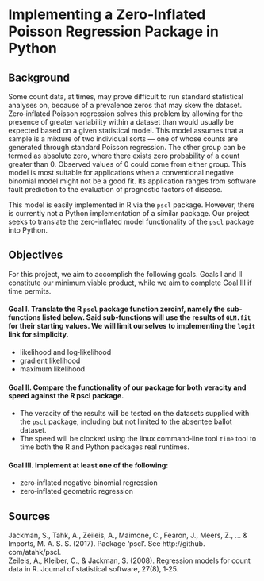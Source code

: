 # Implementing a Zero‑Inflated Poisson Regression Package in Python

## Background
Some count data, at times, may prove difficult to run standard statistical analyses on, because of a prevalence zeros that may skew the dataset. Zero‐inflated Poisson regression solves this problem by allowing for the presence of greater variability within a dataset than would usually be expected based on a given statistical model. This model assumes that a sample is a mixture of two individual sorts — one of whose counts are generated through standard Poisson regression. The other group can be termed as absolute zero, where there exists zero probability of a count greater than 0. Observed values of 0 could come from either group. This model is most suitable for applications when a conventional negative binomial model might not be a good fit. Its application ranges from software fault prediction to the evaluation of prognostic factors of disease.

This model is easily implemented in R via the `pscl` package. However, there is currently not a Python implementation of a similar package. Our project seeks to translate the zero‐inflated model functionality of the `pscl` package into Python.

## Objectives
For this project, we aim to accomplish the following goals. Goals I and II constitute our minimum viable product, while we aim to complete Goal III if time permits.

#### Goal I. Translate the R `pscl` package function zeroinf, namely the sub‐functions listed below. Said sub‐functions will use the results of `GLM.fit` for their starting values. We will limit ourselves to implementing the `logit` link for simplicity.  
* likelihood and log‐likelihood  
* gradient likelihood   
* maximum likelihood  

#### Goal II. Compare the functionality of our package for both veracity and speed against the R pscl package.  
* The veracity of the results will be tested on the datasets supplied with the `pscl` package, including but not limited to the absentee ballot dataset.  
* The speed will be clocked using the linux command‐line tool `time` tool to time both the R and Python packages real runtimes.

#### Goal III. Implement at least one of the following:  
* zero‐inflated negative binomial regression  
* zero‐inflated geometric regression

## Sources
Jackman, S., Tahk, A., Zeileis, A., Maimone, C., Fearon, J., Meers, Z., ... & Imports, M. A. S. S. (2017). Package ‘pscl’. See http://github. com/atahk/pscl.  
Zeileis, A., Kleiber, C., & Jackman, S. (2008). Regression models for count data in R. Journal of statistical software, 27(8), 1‐25.
